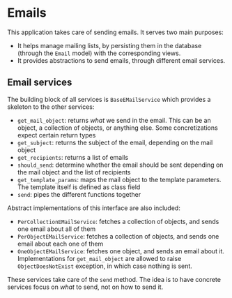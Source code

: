 # Emails

This application takes care of sending emails. It serves two main purposes:

- It helps manage mailing lists, by persisting them in the database (through the `Email` model) with the corresponding views.
- It provides abstractions to send emails, through different email services.

## Email services

The building block of all services is `BaseEMailService` which provides a skeleton to the other services:

- `get_mail_object`: returns _what_ we send in the email. This can be an object, a collection of objects, or anything else. Some concretizations expect certain return types
- `get_subject`: returns the subject of the email, depending on the mail object
- `get_recipients`: returns a list of emails
- `should_send`: determine whether the email should be sent depending on the mail object and the list of recipients
- `get_template_params`: maps the mail object to the template parameters. The template itself is defined as class field
- `send`: pipes the different functions together

Abstract implementations of this interface are also included:

- `PerCollectionEMailService`: fetches a collection of objects, and sends one email about all of them
- `PerObjectEMailService`: fetches a collection of objects, and sends one email about each one of them
- `OneObjectEMailService`: fetches one object, and sends an email about it. Implementations for `get_mail_object` are allowed to raise `ObjectDoesNotExist` exception, in which case nothing is sent.

These services take care of the `send` method. The idea is to have concrete services focus on *what* to send, not on how to send it.
